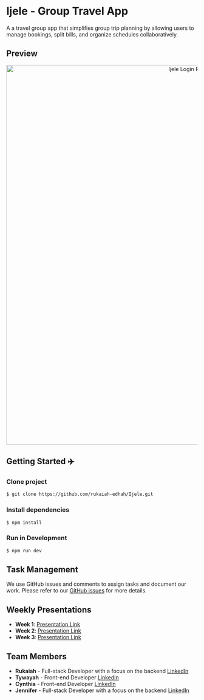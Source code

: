 # Ijele - Group Travel App
A a travel group app that simplifies group trip planning by allowing users to manage bookings, split bills, and organize schedules collaboratively. 

## Preview
<div align="center">
    <a href="/">
        <img src="./ijele/public/preview.png" align="center" width="1000px" alt="Ijele Login Page Preview">
    </a>
</div>

## Getting Started ✈️

### Clone project
```bash
$ git clone https://github.com/rukaiah-edhah/Ijele.git 
```

### Install dependencies 
```bash
$ npm install
```

### Run in Development
```bash
$ npm run dev
```
## Task Management
We use GitHub issues and comments to assign tasks and document our work. Please refer to our [GitHub issues](https://github.com/rukaiah-edhah/Ijele/issues?q=is%3Aissue+is%3Aclosed) for more details.

## Weekly Presentations 
- **Week 1**: [Presentation Link](https://docs.google.com/presentation/d/1Lu_xNNpI9rJ4XjDRsZ5aneSZkRM7me-OC_v-wRq2BwA/edit#slide=id.p)
- **Week 2**: [Presentation Link](https://docs.google.com/presentation/d/1YObXMrCoZkli4VDxBS6eG_wiIKa3MN_pgn02umnHxOg/edit)
- **Week 3**: [Presentation Link](https://www.canva.com/design/DAGMb5cr1dc/0G69Hw8uvyiZqHrKyX0Qzg/view?utm_content=DAGMb5cr1dc&utm_campaign=designshare&utm_medium=link&utm_source=editor)

## Team Members 
- **Rukaiah** - Full-stack Developer with a focus on the backend [LinkedIn](https://www.linkedin.com/in/rukaiah-edhah/)
- **Tywayah** - Front-end Developer [LinkedIn](https://www.linkedin.com/in/tywayah-bryson-1553886b/)
- **Cynthia** - Front-end Developer [LinkedIn](https://www.linkedin.com/in/cynthia-obiekezie-649337169/)
- **Jennifer** - Full-stack Developer with a focus on the backend [LinkedIn](https://www.linkedin.com/in/jennifer-lee-larsen/)